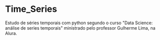 # Time_Series
Estudo de séries temporais com python segundo o curso "Data Science: análise de series temporais" ministrado pelo professor Gulherme Lima, na Alura.
